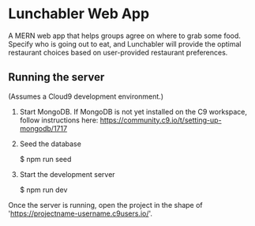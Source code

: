 # Lunchabler Web App

A MERN web app that helps groups agree on where to grab some food. Specify who is going out to eat, and Lunchabler will provide the optimal restaurant choices based on user-provided restaurant preferences. 

## Running the server
(Assumes a Cloud9 development environment.)

1) Start MongoDB. If MongoDB is not yet installed on the C9 workspace, follow instructions here: https://community.c9.io/t/setting-up-mongodb/1717

2) Seed the database

    $ npm run seed
    
3) Start the development server

    $ npm run dev

Once the server is running, open the project in the shape of 'https://projectname-username.c9users.io/'.
